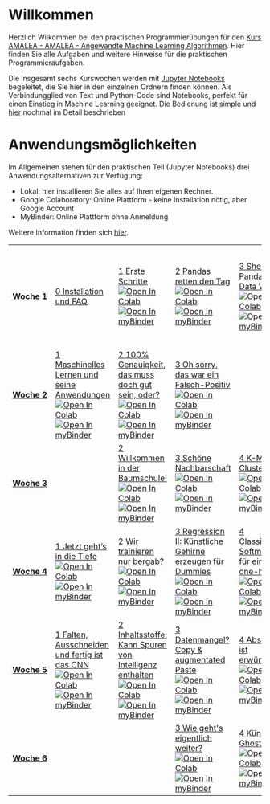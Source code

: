 # Willkommen
Herzlich Wilkommen bei den praktischen Programmierübungen für den [Kurs AMALEA - AMALEA - Angewandte Machine Learning Algorithmen](https://learn.ki-campus.org/courses/amalea-kit2021). Hier finden Sie alle Aufgaben und weitere Hinweise für die praktischen Programmieraufgaben. 

Die insgesamt sechs Kurswochen werden mit [Jupyter Notebooks](https://jupyter.org/) begeleitet, die Sie hier in den einzelnen Ordnern finden können.
Als Verbindungglied von Text und Python-Code sind Notebooks, perfekt für einen Einstieg in Machine Learning geeignet. Die Bedienung ist simple und [hier](Woche%201/1%20Erste%20Schritte.md#ausf%C3%BChren-von-code) nochmal im Detail beschrieben

# Anwendungsmöglichkeiten

Im Allgemeinen stehen für den praktischen Teil (Jupyter Notebooks) drei Anwendungsalternativen zur Verfügung:

* Lokal: hier installieren Sie alles auf Ihren eigenen Rechner.
* Google Colaboratory:  Online Plattform - keine Installation nötig, aber Google Account
* MyBinder: Online Plattform ohne Anmeldung

Weitere Information finden sich [hier](Woche%201/1%20Erste%20Schritte.md).

<table>
    <tbody>
        <tr>
            <td><a href='Woche%201'><strong>Woche&nbsp;1</strong></a></td>
            <td>
                <a href='Woche%201/0%20Installation%20und%20FAQ.md'>0 Installation und FAQ</a>
                </br>
            </td>
            <td>
                <a href='Woche%201/1%20Erste%20Schritte.ipynb'>1 Erste Schritte</a>
                </br>
                <a href='https://colab.research.google.com/github/KI-Campus/AMALEA/blob/master/Woche%201/1%20Erste%20Schritte.ipynb'><img src='https://colab.research.google.com/assets/colab-badge.svg' alt='Open In Colab'></a>
                </br>
                <a href='https://mybinder.org/v2/gh/KI-Campus/AMALEA/HEAD?filepath=Woche%201/1%20Erste%20Schritte.ipynb'><img src='https://mybinder.org/badge_logo.svg' alt='Open In myBinder'></a>
            </td>
            <td>
                <a href='Woche%201/2%20Pandas%20retten%20den%20Tag.ipynb'>2 Pandas retten den Tag</a>
                </br>
                <a href='https://colab.research.google.com/github/KI-Campus/AMALEA/blob/master/Woche%201/2%20Pandas%20retten%20den%20Tag.ipynb'><img src='https://colab.research.google.com/assets/colab-badge.svg' alt='Open In Colab'></a>
                </br>
                <a href='https://mybinder.org/v2/gh/KI-Campus/AMALEA/HEAD?filepath=Woche%201/2%20Pandas%20retten%20den%20Tag.ipynb'><img src='https://mybinder.org/badge_logo.svg' alt='Open In myBinder'></a>
            </td>
            <td>
                <a href='Woche%201/3%20Sherlock%20Pandas%20und%20Data%20Watson.ipynb'>3 Sherlock Pandas und Data Watson</a>
                </br>
                <a href='https://colab.research.google.com/github/KI-Campus/AMALEA/blob/master/Woche%201/3%20Sherlock%20Pandas%20und%20Data%20Watson.ipynb'><img src='https://colab.research.google.com/assets/colab-badge.svg' alt='Open In Colab'></a>
                </br>
                <a href='https://mybinder.org/v2/gh/KI-Campus/AMALEA/HEAD?filepath=Woche%201/3%20Sherlock%20Pandas%20und%20Data%20Watson.ipynb'><img src='https://mybinder.org/badge_logo.svg' alt='Open In myBinder'></a>
            </td>
            <td>
                <a href='Woche%201/4%20Wie%20skaliert%20eigentlich%20das%20ganze.ipynb'>4 Wie skaliert eigentlich das ganze?</a>
                </br>
                <a href='https://colab.research.google.com/github/KI-Campus/AMALEA/blob/master/Woche%201/4%20Wie%20skaliert%20eigentlich%20das%20ganze.ipynb'><img src='https://colab.research.google.com/assets/colab-badge.svg' alt='Open In Colab'></a>
                </br>
                <a href='https://mybinder.org/v2/gh/KI-Campus/AMALEA/HEAD?filepath=Woche%201/4%20Wie%20skaliert%20eigentlich%20das%20ganze.ipynb'><img src='https://mybinder.org/badge_logo.svg' alt='Open In myBinder'></a>
            </td>
        </tr>
        <tr>
            <td><a href='Woche%202'><strong>Woche&nbsp;2</strong></a></td>
            <td>
                <a href='Woche%202/1%20Maschinelles%20Lernen%20und%20seine%20Anwendungen.ipynb'>1 Maschinelles Lernen und seine Anwendungen</a>
                </br>
                <a href='https://colab.research.google.com/github/KI-Campus/AMALEA/blob/master/Woche%202/1%20Maschinelles%20Lernen%20und%20seine%20Anwendungen.ipynb'><img src='https://colab.research.google.com/assets/colab-badge.svg' alt='Open In Colab'></a>
                </br>
                <a href='https://mybinder.org/v2/gh/KI-Campus/AMALEA/HEAD?filepath=Woche%202/1%20Maschinelles%20Lernen%20und%20seine%20Anwendungen.ipynb'><img src='https://mybinder.org/badge_logo.svg' alt='Open In myBinder'></a>
            </td>
            <td>
                <a href='Woche%202/2%20100%20Genauigkeit%2C%20das%20muss%20doch%20gut%20sein%2C%20oder.ipynb'>2 100% Genauigkeit, das muss doch gut sein, oder?</a>
                </br>
                <a href='https://colab.research.google.com/github/KI-Campus/AMALEA/blob/master/Woche%202/2%20100%20Genauigkeit%2C%20das%20muss%20doch%20gut%20sein%2C%20oder.ipynb'><img src='https://colab.research.google.com/assets/colab-badge.svg' alt='Open In Colab'></a>
                </br>
                <a href='https://mybinder.org/v2/gh/KI-Campus/AMALEA/HEAD?filepath=Woche%202/2%20100%20Genauigkeit%2C%20das%20muss%20doch%20gut%20sein%2C%20oder.ipynb'><img src='https://mybinder.org/badge_logo.svg' alt='Open In myBinder'></a>
            </td>
            <td>
                <a href='Woche%202/3%20Oh%20sorry%2C%20das%20war%20ein%20Falsch-Positiv.ipynb'>3 Oh sorry, das war ein Falsch-Positiv</a>
                </br>
                <a href='https://colab.research.google.com/github/KI-Campus/AMALEA/blob/master/Woche%202/3%20Oh%20sorry%2C%20das%20war%20ein%20Falsch-Positiv.ipynb'><img src='https://colab.research.google.com/assets/colab-badge.svg' alt='Open In Colab'></a>
                </br>
                <a href='https://mybinder.org/v2/gh/KI-Campus/AMALEA/HEAD?filepath=Woche%202/3%20Oh%20sorry%2C%20das%20war%20ein%20Falsch-Positiv.ipynb'><img src='https://mybinder.org/badge_logo.svg' alt='Open In myBinder'></a>
            </td>
        </tr>
        <tr>
            <td><a href='Woche%203'><strong>Woche&nbsp;3</strong></a></td>
    <td></td>
            <td>
                <a href='Woche%203/2%20Willkommen%20in%20der%20Baumschule%21.ipynb'>2 Willkommen in der Baumschule!</a>
                </br>
                <a href='https://colab.research.google.com/github/KI-Campus/AMALEA/blob/master/Woche%203/2%20Willkommen%20in%20der%20Baumschule%21.ipynb'><img src='https://colab.research.google.com/assets/colab-badge.svg' alt='Open In Colab'></a>
                </br>
                <a href='https://mybinder.org/v2/gh/KI-Campus/AMALEA/HEAD?filepath=Woche%203/2%20Willkommen%20in%20der%20Baumschule%21.ipynb'><img src='https://mybinder.org/badge_logo.svg' alt='Open In myBinder'></a>
            </td>
            <td>
                <a href='Woche%203/3%20Sch%C3%B6ne%20Nachbarschaft.ipynb'>3 Schöne Nachbarschaft</a>
                </br>
                <a href='https://colab.research.google.com/github/KI-Campus/AMALEA/blob/master/Woche%203/3%20Sch%C3%B6ne%20Nachbarschaft.ipynb'><img src='https://colab.research.google.com/assets/colab-badge.svg' alt='Open In Colab'></a>
                </br>
                <a href='https://mybinder.org/v2/gh/KI-Campus/AMALEA/HEAD?filepath=Woche%203/3%20Sch%C3%B6ne%20Nachbarschaft.ipynb'><img src='https://mybinder.org/badge_logo.svg' alt='Open In myBinder'></a>
            </td>
            <td>
                <a href='Woche%203/4%20K-Means-Clustering.ipynb'>4 K-Means-Clustering</a>
                </br>
                <a href='https://colab.research.google.com/github/KI-Campus/AMALEA/blob/master/Woche%203/4%20K-Means-Clustering.ipynb'><img src='https://colab.research.google.com/assets/colab-badge.svg' alt='Open In Colab'></a>
                </br>
                <a href='https://mybinder.org/v2/gh/KI-Campus/AMALEA/HEAD?filepath=Woche%203/4%20K-Means-Clustering.ipynb'><img src='https://mybinder.org/badge_logo.svg' alt='Open In myBinder'></a>
            </td>
        </tr>
        <tr>
            <td><a href='Woche%204'><strong>Woche&nbsp;4</strong></a></td>
            <td>
                <a href='Woche%204/1%20Jetzt%20geht%E2%80%99s%20in%20die%20Tiefe.ipynb'>1 Jetzt geht’s in die Tiefe</a>
                </br>
                <a href='https://colab.research.google.com/github/KI-Campus/AMALEA/blob/master/Woche%204/1%20Jetzt%20geht%E2%80%99s%20in%20die%20Tiefe.ipynb'><img src='https://colab.research.google.com/assets/colab-badge.svg' alt='Open In Colab'></a>
                </br>
                <a href='https://mybinder.org/v2/gh/KI-Campus/AMALEA/HEAD?filepath=Woche%204/1%20Jetzt%20geht%E2%80%99s%20in%20die%20Tiefe.ipynb'><img src='https://mybinder.org/badge_logo.svg' alt='Open In myBinder'></a>
            </td>
            <td>
                <a href='Woche%204/2%20Wir%20trainieren%20nur%20bergab.ipynb'>2 Wir trainieren nur bergab?</a>
                </br>
                <a href='https://colab.research.google.com/github/KI-Campus/AMALEA/blob/master/Woche%204/2%20Wir%20trainieren%20nur%20bergab.ipynb'><img src='https://colab.research.google.com/assets/colab-badge.svg' alt='Open In Colab'></a>
                </br>
                <a href='https://mybinder.org/v2/gh/KI-Campus/AMALEA/HEAD?filepath=Woche%204/2%20Wir%20trainieren%20nur%20bergab.ipynb'><img src='https://mybinder.org/badge_logo.svg' alt='Open In myBinder'></a>
            </td>
            <td>
                <a href='Woche%204/3%20Regression%20II%3A%20K%C3%BCnstliche%20Gehirne%20erzeugen%20f%C3%BCr%20Dummies.ipynb'>3 Regression II: Künstliche Gehirne erzeugen für Dummies</a>
                </br>
                <a href='https://colab.research.google.com/github/KI-Campus/AMALEA/blob/master/Woche%204/3%20Regression%20II%3A%20K%C3%BCnstliche%20Gehirne%20erzeugen%20f%C3%BCr%20Dummies.ipynb'><img src='https://colab.research.google.com/assets/colab-badge.svg' alt='Open In Colab'></a>
                </br>
                <a href='https://mybinder.org/v2/gh/KI-Campus/AMALEA/HEAD?filepath=Woche%204/3%20Regression%20II%3A%20K%C3%BCnstliche%20Gehirne%20erzeugen%20f%C3%BCr%20Dummies.ipynb'><img src='https://mybinder.org/badge_logo.svg' alt='Open In myBinder'></a>
            </td>
            <td>
                <a href='Woche%204/4%20Classification%3A%20Softmax-Eis%20f%C3%BCr%20einen%20one-hot%20day.ipynb'>4 Classification: Softmax-Eis für einen one-hot day</a>
                </br>
                <a href='https://colab.research.google.com/github/KI-Campus/AMALEA/blob/master/Woche%204/4%20Classification%3A%20Softmax-Eis%20f%C3%BCr%20einen%20one-hot%20day.ipynb'><img src='https://colab.research.google.com/assets/colab-badge.svg' alt='Open In Colab'></a>
                </br>
                <a href='https://mybinder.org/v2/gh/KI-Campus/AMALEA/HEAD?filepath=Woche%204/4%20Classification%3A%20Softmax-Eis%20f%C3%BCr%20einen%20one-hot%20day.ipynb'><img src='https://mybinder.org/badge_logo.svg' alt='Open In myBinder'></a>
            </td>
        </tr>
        <tr>
            <td><a href='Woche%205'><strong>Woche&nbsp;5</strong></a></td>
            <td>
                <a href='Woche%205/1%20Falten%2C%20Ausschneiden%20und%20fertig%20ist%20das%20CNN.ipynb'>1 Falten, Ausschneiden und fertig ist das CNN</a>
                </br>
                <a href='https://colab.research.google.com/github/KI-Campus/AMALEA/blob/master/Woche%205/1%20Falten%2C%20Ausschneiden%20und%20fertig%20ist%20das%20CNN.ipynb'><img src='https://colab.research.google.com/assets/colab-badge.svg' alt='Open In Colab'></a>
                </br>
                <a href='https://mybinder.org/v2/gh/KI-Campus/AMALEA/HEAD?filepath=Woche%205/1%20Falten%2C%20Ausschneiden%20und%20fertig%20ist%20das%20CNN.ipynb'><img src='https://mybinder.org/badge_logo.svg' alt='Open In myBinder'></a>
            </td>
            <td>
                <a href='Woche%205/2%20Inhaltsstoffe%3A%20Kann%20Spuren%20von%20Intelligenz%20enthalten.ipynb'>2 Inhaltsstoffe: Kann Spuren von Intelligenz enthalten</a>
                </br>
                <a href='https://colab.research.google.com/github/KI-Campus/AMALEA/blob/master/Woche%205/2%20Inhaltsstoffe%3A%20Kann%20Spuren%20von%20Intelligenz%20enthalten.ipynb'><img src='https://colab.research.google.com/assets/colab-badge.svg' alt='Open In Colab'></a>
                </br>
                <a href='https://mybinder.org/v2/gh/KI-Campus/AMALEA/HEAD?filepath=Woche%205/2%20Inhaltsstoffe%3A%20Kann%20Spuren%20von%20Intelligenz%20enthalten.ipynb'><img src='https://mybinder.org/badge_logo.svg' alt='Open In myBinder'></a>
            </td>
            <td>
                <a href='Woche%205/3%20Datenmangel%20Copy%20augmentated%20Paste.ipynb'>3 Datenmangel? Copy & augmentated Paste</a>
                </br>
                <a href='https://colab.research.google.com/github/KI-Campus/AMALEA/blob/master/Woche%205/3%20Datenmangel%20Copy%20augmentated%20Paste.ipynb'><img src='https://colab.research.google.com/assets/colab-badge.svg' alt='Open In Colab'></a>
                </br>
                <a href='https://mybinder.org/v2/gh/KI-Campus/AMALEA/HEAD?filepath=Woche%205/3%20Datenmangel%20Copy%20augmentated%20Paste.ipynb'><img src='https://mybinder.org/badge_logo.svg' alt='Open In myBinder'></a>
            </td>
            <td>
                <a href='Woche%205/4%20Abschauen%20ist%20erw%C3%BCnscht%21.ipynb'>4 Abschauen ist erwünscht!</a>
                </br>
                <a href='https://colab.research.google.com/github/KI-Campus/AMALEA/blob/master/Woche%205/4%20Abschauen%20ist%20erw%C3%BCnscht%21.ipynb'><img src='https://colab.research.google.com/assets/colab-badge.svg' alt='Open In Colab'></a>
                </br>
                <a href='https://mybinder.org/v2/gh/KI-Campus/AMALEA/HEAD?filepath=Woche%205/4%20Abschauen%20ist%20erw%C3%BCnscht%21.ipynb'><img src='https://mybinder.org/badge_logo.svg' alt='Open In myBinder'></a>
            </td>
        </tr>
        <tr>
            <td><a href='Woche%206'><strong>Woche&nbsp;6</strong></a></td>
    <td></td><td></td>
            <td>
                <a href='Woche%206/3%20Wie%20geht%27s%20eigentlich%20weiter.ipynb'>3 Wie geht's eigentlich weiter?</a>
                </br>
                <a href='https://colab.research.google.com/github/KI-Campus/AMALEA/blob/master/Woche%206/3%20Wie%20geht%27s%20eigentlich%20weiter.ipynb'><img src='https://colab.research.google.com/assets/colab-badge.svg' alt='Open In Colab'></a>
                </br>
                <a href='https://mybinder.org/v2/gh/KI-Campus/AMALEA/HEAD?filepath=Woche%206/3%20Wie%20geht%27s%20eigentlich%20weiter.ipynb'><img src='https://mybinder.org/badge_logo.svg' alt='Open In myBinder'></a>
            </td>
            <td>
                <a href='Woche%206/4%20K%C3%BCnstlicher%20Ghost-Writer.ipynb'>4 Künstlicher Ghost-Writer</a>
                </br>
                <a href='https://colab.research.google.com/github/KI-Campus/AMALEA/blob/master/Woche%206/4%20K%C3%BCnstlicher%20Ghost-Writer.ipynb'><img src='https://colab.research.google.com/assets/colab-badge.svg' alt='Open In Colab'></a>
                </br>
                <a href='https://mybinder.org/v2/gh/KI-Campus/AMALEA/HEAD?filepath=Woche%206/4%20K%C3%BCnstlicher%20Ghost-Writer.ipynb'><img src='https://mybinder.org/badge_logo.svg' alt='Open In myBinder'></a>
            </td>
        </tr>
    </tbody>
</table>

